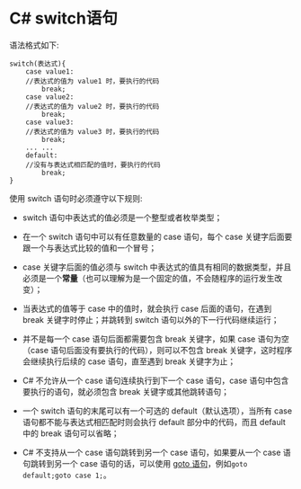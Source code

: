 # C# switch语句

语法格式如下:

```
switch(表达式){
    case value1:
    //表达式的值为 value1 时，要执行的代码
        break;
    case value2:
    //表达式的值为 value2 时，要执行的代码
        break;
    case value3:
    //表达式的值为 value3 时，要执行的代码
        break;
    ... ...
    default:
    //没有与表达式相匹配的值时，要执行的代码
        break;
}
```

使用 switch 语句时必须遵守以下规则:

- switch 语句中表达式的值必须是一个整型或者枚举类型；
- 在一个 switch 语句中可以有任意数量的 case 语句，每个 case 关键字后面要跟一个与表达式比较的值和一个冒号；
- case 关键字后面的值必须与 switch 中表达式的值具有相同的数据类型，并且必须是一个**常量**（也可以理解为是一个固定的值，不会随程序的运行发生改变）；

- 当表达式的值等于 case 中的值时，就会执行 case 后面的语句，在遇到 break 关键字时停止；并跳转到 switch 语句以外的下一行代码继续运行；
- 并不是每一个 case 语句后面都需要包含 break 关键字，如果 case 语句为空（case 语句后面没有要执行的代码），则可以不包含 break 关键字，这时程序会继续执行后续的 case 语句，直至遇到 break 关键字为止；

- C# 不允许从一个 case 语句连续执行到下一个 case 语句，case 语句中包含要执行的语句，就必须包含 break 关键字或其他跳转语句；
- 一个 switch 语句的末尾可以有一个可选的 default（默认选项），当所有 case 语句都不能与表达式相匹配时则会执行 default 部分中的代码，而且 default 中的 break 语句可以省略；
- C# 不支持从一个 case 语句跳转到另一个 case 语句，如果要从一个 case 语句跳转到另一个 case 语句的话，可以使用 [goto 语句](http://c.biancheng.net/csharp/break-continue-goto.html)，例如`goto default;goto case 1;`。

